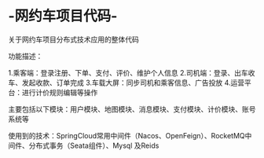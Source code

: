 # -网约车项目代码-
关于网约车项目分布式技术应用的整体代码

功能描述：

1.乘客端：登录注册、下单、支付、评价、维护个人信息
2.司机端：登录、出车收车、发起收款、订单完成
3.车载大屏：同步司机和乘客信息、广告投放
4.运营平台：进行计价规则编辑等操作

主要包括以下模块：用户模块、地图模块、消息模块、支付模块、计价模块、账号系统等

使用到的技术：SpringCloud常用中间件（Nacos、OpenFeign）、RocketMQ中间件、分布式事务（Seata组件）、Mysql  及Reids
